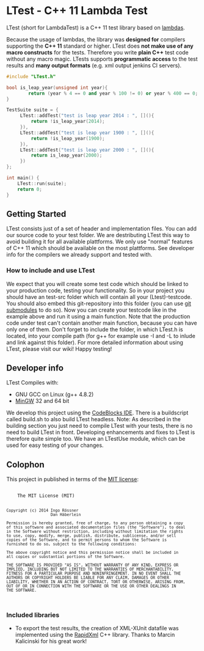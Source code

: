 # LTest - C++ 11 Lambda Test
LTest (short for LambdaTest) is a C++ 11 test library based on [lambdas](http://en.cppreference.com/w/cpp/language/lambda). 

Because the usage of lambdas, the library was **designed for** compilers supporting the **C++ 11** standard or higher. 
LTest does **not make use of any macro constructs** for the tests. 
Therefore you write **plain C++** test code without any macro magic. 
LTests supports **programmatic access** to the test results and **many output formats** (e.g. xml output jenkins CI servers).

```cpp
#include "LTest.h"

bool is_leap_year(unsigned int year){
        return (year % 4 == 0 and year % 100 != 0) or year % 400 == 0;
}

TestSuite suite = {
     LTest::addTest("test is leap year 2014 : ", [](){
         return !is_leap_year(2014);
     }),
     LTest::addTest("test is leap year 1900 : ", [](){
         return !is_leap_year(1900);
     }),
     LTest::addTest("test is leap year 2000 : ", [](){
         return is_leap_year(2000);
     })
};

int main() {
    LTest::run(suite);
    return 0;
}

```

## Getting Started
LTest consists just of a set of header and implementation files. You can add our source code to your test folder. We are destributing LTest this way to avoid building it for all available plattforms. We only use "normal" features of C++ 11 which should be available on the most plattforms. See developer info for the compilers we already support and tested with.

### How to include and use LTest
We expect that you will create some test code which should be linked to your production code, testing your functionality. 
So in your project you should have an test-src folder which will contain all your (Ltest)-testcode. You should also embed this git-repository into this folder (you can use [git submodules](http://git-scm.com/book/en/Git-Tools-Submodules) to do so). 
Now you can create your testcode like in the example above and run it using a main function. Note that the production code under test can't contain another main function, because you can have only one of them. 
Don't forget to include the folder, in which LTest.h is located, into your compile path (for g++ for example use -I and -L to inlude and link against this folder). 
For more detailed information about using LTest, please visit our wiki!
Happy testing!

## Developer info

LTest Compiles with:

* GNU GCC on Linux (g++ 4.8.2)
* [MinGW](http://www.mingw.org/) 32 and 64 bit

We develop this project using the [CodeBlocks IDE](http://www.codeblocks.org/). 
There is a buildscript called build.sh to also build LTest headless.
Note: As described in the building section you just need to compile LTest with your tests, there is no need to build LTest in front. 
      Developing enhancements and fixes to LTest is therefore quite simple too. We have an LTestUse module, which can be used for easy testing of your changes.

## Colophon
This project in published in terms of the [MIT license](http://opensource.org/licenses/MIT):

<code>
    The MIT License (MIT)

    Copyright (c) 2014 Ingo Rössner
                       Dan Häberlein

    Permission is hereby granted, free of charge, to any person obtaining a copy
    of this software and associated documentation files (the "Software"), to deal
    in the Software without restriction, including without limitation the rights
    to use, copy, modify, merge, publish, distribute, sublicense, and/or sell
    copies of the Software, and to permit persons to whom the Software is
    furnished to do so, subject to the following conditions:

    The above copyright notice and this permission notice shall be included in
    all copies or substantial portions of the Software.

    THE SOFTWARE IS PROVIDED "AS IS", WITHOUT WARRANTY OF ANY KIND, EXPRESS OR
    IMPLIED, INCLUDING BUT NOT LIMITED TO THE WARRANTIES OF MERCHANTABILITY,
    FITNESS FOR A PARTICULAR PURPOSE AND NONINFRINGEMENT. IN NO EVENT SHALL THE
    AUTHORS OR COPYRIGHT HOLDERS BE LIABLE FOR ANY CLAIM, DAMAGES OR OTHER
    LIABILITY, WHETHER IN AN ACTION OF CONTRACT, TORT OR OTHERWISE, ARISING FROM,
    OUT OF OR IN CONNECTION WITH THE SOFTWARE OR THE USE OR OTHER DEALINGS IN
    THE SOFTWARE.
</code>

### Included libraries

* To export the test results, the creation of XML-XUnit datafile was implemented using the [RapidXml](http://rapidxml.sourceforge.net/) C++ library. Thanks to Marcin Kalicinski for his great work!
